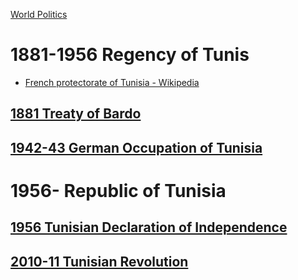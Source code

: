 [World Politics](../World%20Politics)

# 1881-1956 Regency of Tunis
- [French protectorate of Tunisia - Wikipedia](https://en.wikipedia.org/wiki/French_protectorate_of_Tunisia)
## [1881 Treaty of Bardo](1881%20Treaty%20of%20Bardo)
## [1942-43 German Occupation of Tunisia](Worldwide/1942-43%20German%20Occupation%20of%20Tunisia)

# 1956- Republic of Tunisia
## [1956 Tunisian Declaration of Independence](1956%20Tunisian%20Declaration%20of%20Independence)
## [2010-11 Tunisian Revolution](2010-11%20Tunisian%20Revolution)
